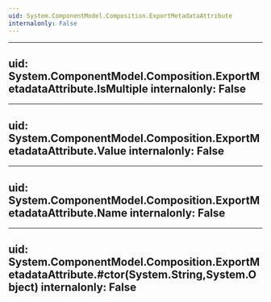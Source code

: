 ```yaml
---
uid: System.ComponentModel.Composition.ExportMetadataAttribute
internalonly: False
---
```


---
uid: System.ComponentModel.Composition.ExportMetadataAttribute.IsMultiple
internalonly: False
---

---
uid: System.ComponentModel.Composition.ExportMetadataAttribute.Value
internalonly: False
---

---
uid: System.ComponentModel.Composition.ExportMetadataAttribute.Name
internalonly: False
---

---
uid: System.ComponentModel.Composition.ExportMetadataAttribute.#ctor(System.String,System.Object)
internalonly: False
---
